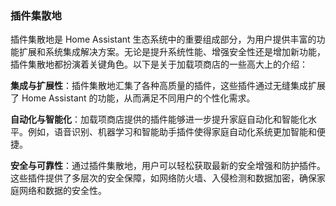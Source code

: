 ### 插件集散地

插件集散地是 Home Assistant 生态系统中的重要组成部分，为用户提供丰富的功能扩展和系统集成解决方案。无论是提升系统性能、增强安全性还是增加新功能，插件集散地都扮演着关键角色。以下是关于加载项商店的一些高大上的介绍：

**集成与扩展性**：插件集散地汇集了各种高质量的插件，这些插件通过无缝集成扩展了 Home Assistant 的功能，从而满足不同用户的个性化需求。

**自动化与智能化**：加载项商店提供的插件能够进一步提升家庭自动化和智能化水平。例如，语音识别、机器学习和智能助手插件使得家庭自动化系统更加智能和便捷。

**安全与可靠性**：通过插件集散地，用户可以轻松获取最新的安全增强和防护插件。这些插件提供了多层次的安全保障，如网络防火墙、入侵检测和数据加密，确保家庭网络和数据的安全性。

